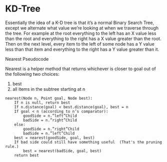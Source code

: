 # KD-Tree


Essentially the idea of a K-D tree is that it’s a normal Binary Search Tree, except we alternate what value we’re looking at when we traverse through the tree. 
For example at the root everything to the left has an X value less than the root and everything to the right has a X value greater than the root. 
Then on the next level, every item to the left of some node has a Y value less than that item and everything to the right has a Y value greater than it. 

Nearest Pseudocode

Nearest is a helper method that returns whichever is closer to goal out of the following two choices:
1. best
2. all items in the subtree starting at n

```
nearest(Node n, Point goal, Node best):
    If n is null, return best
    If n.distance(goal) < best.distance(goal), best = n
    If goal < n (according to n’s comparator):
        goodSide = n.”left”Child
        badSide = n.”right”Child
    else:
        goodSide = n.”right”Child
        badSide = n.”left”Child
    best = nearest(goodSide, goal, best)
    If bad side could still have something useful  (That's the pruning rule.)
        best = nearest(badSide, goal, best)
    return best

```